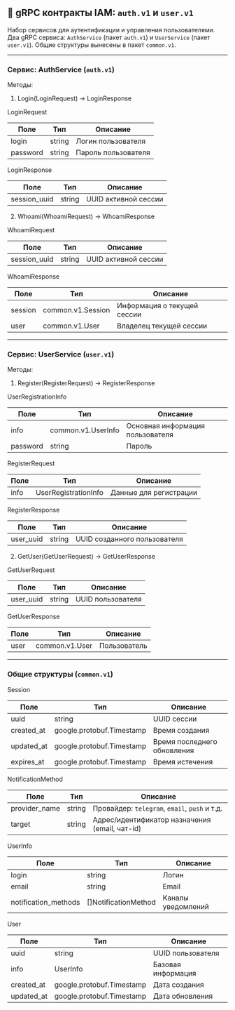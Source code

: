 ## 🔐 gRPC контракты IAM: `auth.v1` и `user.v1`

Набор сервисов для аутентификации и управления пользователями. Два gRPC сервиса: `AuthService` (пакет `auth.v1`) и `UserService` (пакет `user.v1`). Общие структуры вынесены в пакет `common.v1`.

---

### Сервис: AuthService (`auth.v1`)

Методы:

1) Login(LoginRequest) → LoginResponse

LoginRequest

| Поле   | Тип    | Описание            |
|--------|--------|---------------------|
| login  | string | Логин пользователя  |
| password | string | Пароль пользователя |

LoginResponse

| Поле         | Тип    | Описание                 |
|--------------|--------|--------------------------|
| session_uuid | string | UUID активной сессии     |

2) Whoami(WhoamiRequest) → WhoamiResponse

WhoamiRequest

| Поле         | Тип    | Описание                 |
|--------------|--------|--------------------------|
| session_uuid | string | UUID активной сессии     |

WhoamiResponse

| Поле    | Тип                | Описание                          |
|---------|--------------------|-----------------------------------|
| session | common.v1.Session  | Информация о текущей сессии       |
| user    | common.v1.User     | Владелец текущей сессии           |

---

### Сервис: UserService (`user.v1`)

Методы:

1) Register(RegisterRequest) → RegisterResponse

UserRegistrationInfo

| Поле  | Тип                | Описание                       |
|-------|--------------------|--------------------------------|
| info  | common.v1.UserInfo | Основная информация пользователя |
| password | string          | Пароль                         |

RegisterRequest

| Поле | Тип                    | Описание                 |
|------|------------------------|--------------------------|
| info | UserRegistrationInfo   | Данные для регистрации   |

RegisterResponse

| Поле      | Тип    | Описание                         |
|-----------|--------|----------------------------------|
| user_uuid | string | UUID созданного пользователя     |

2) GetUser(GetUserRequest) → GetUserResponse

GetUserRequest

| Поле      | Тип    | Описание               |
|-----------|--------|------------------------|
| user_uuid | string | UUID пользователя      |

GetUserResponse

| Поле | Тип            | Описание        |
|------|----------------|-----------------|
| user | common.v1.User | Пользователь    |

---

### Общие структуры (`common.v1`)

Session

| Поле       | Тип                         | Описание                               |
|------------|-----------------------------|----------------------------------------|
| uuid       | string                      | UUID сессии                            |
| created_at | google.protobuf.Timestamp   | Время создания                         |
| updated_at | google.protobuf.Timestamp   | Время последнего обновления            |
| expires_at | google.protobuf.Timestamp   | Время истечения                        |

NotificationMethod

| Поле          | Тип    | Описание                                           |
|---------------|--------|----------------------------------------------------|
| provider_name | string | Провайдер: `telegram`, `email`, `push` и т.д.     |
| target        | string | Адрес/идентификатор назначения (email, чат-id)     |

UserInfo

| Поле                 | Тип                      | Описание                     |
|----------------------|--------------------------|------------------------------|
| login                | string                   | Логин                        |
| email                | string                   | Email                        |
| notification_methods | []NotificationMethod     | Каналы уведомлений           |

User

| Поле       | Тип              | Описание                   |
|------------|------------------|----------------------------|
| uuid       | string           | UUID пользователя          |
| info       | UserInfo         | Базовая информация         |
| created_at | google.protobuf.Timestamp | Дата создания    |
| updated_at | google.protobuf.Timestamp | Дата обновления  |

